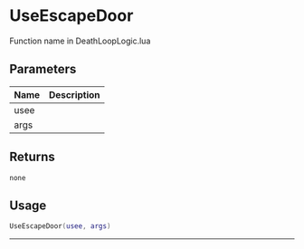 # UseEscapeDoor

Function name in DeathLoopLogic.lua

## Parameters

| Name | Description |
| ---- | ----------- |
| usee |             |
| args |             |

## Returns

`none`

## Usage

```lua
UseEscapeDoor(usee, args)
```

---
